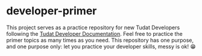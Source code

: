 # developer-primer

This project serves as a practice repository for new Tudat Developers following the [Tudat Developer Documentation](https://tudat-developer.readthedocs.io/en/latest/). Feel free to practice the primer topics as many times as you need. This repository has one purpose, and one 
purpose only: let you practice your developer skills, messy is ok! 😁
